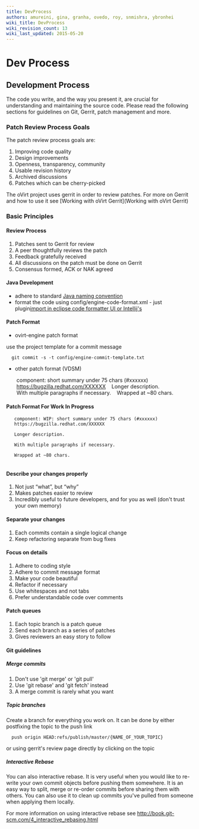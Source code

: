 ```yaml
---
title: DevProcess
authors: amureini, gina, granha, ovedo, roy, snmishra, ybronhei
wiki_title: DevProcess
wiki_revision_count: 13
wiki_last_updated: 2015-05-20
---
```


# Dev Process

## Development Process

The code you write, and the way you present it, are crucial for understanding and maintaining the source code. Please read the following sections for guidelines on Git, Gerrit, patch management and more.

### Patch Review Process Goals

The patch review process goals are:

1.  Improving code quality
2.  Design improvements
3.  Openness, transparency, community
4.  Usable revision history
5.  Archived discussions
6.  Patches which can be cherry-picked

The oVirt project uses gerrit in order to review patches. For more on Gerrit and how to use it see [Working with oVirt Gerrit](Working with oVirt Gerrit)

### Basic Principles

#### Review Process

1.  Patches sent to Gerrit for review
2.  A peer thoughtfully reviews the patch
3.  Feedback gratefully received
4.  All discussions on the patch must be done on Gerrit
5.  Consensus formed, ACK or NAK agreed

#### Java Development

*   adhere to standard [Java naming convention](http://www.oracle.com/technetwork/java/javase/documentation/codeconventions-135099.html#367)
*   format the code using config/engine-code-format.xml - just plugin[import in eclipse code formatter UI or Intellij's ](Building_oVirt_Engine/IDE#Setting_up_oVirt_engine_development_environment_in_Eclipse)

#### Patch Format

*   ovirt-engine patch format

use the project template for a commit message

      git commit -s -t config/engine-commit-template.txt

*   other patch format (VDSM)

       component: short summary under 75 chars (#xxxxxx)
       https://bugzilla.redhat.com/XXXXXX
       
       Longer description.
       
       With multiple paragraphs if necessary.
       
       Wrapped at ~80 chars.
       

#### Patch Format For Work In Progress

       component: WIP: short summary under 75 chars (#xxxxxx)
       https://bugzilla.redhat.com/XXXXXX
       
       Longer description.
       
       With multiple paragraphs if necessary.
       
       Wrapped at ~80 chars.
       

#### Describe your changes properly

1.  Not just “what”, but “why”
2.  Makes patches easier to review
3.  Incredibly useful to future developers, and for you as well (don't trust your own memory)

#### Separate your changes

1.  Each commits contain a single logical change
2.  Keep refactoring separate from bug fixes

#### Focus on details

1.  Adhere to coding style
2.  Adhere to commit message format
3.  Make your code beautiful
4.  Refactor if necessary
5.  Use whitespaces and not tabs
6.  Prefer understandable code over comments

#### Patch queues

1.  Each topic branch is a patch queue
2.  Send each branch as a series of patches
3.  Gives reviewers an easy story to follow

#### Git guidelines

##### Merge commits

1.  Don't use 'git merge' or 'git pull'
2.  Use 'git rebase' and 'git fetch' instead
3.  A merge commit is rarely what you want

##### Topic branches

Create a branch for everything you work on. It can be done by either postfixing the topic to the push link

      push origin HEAD:refs/publish/master/{NAME_OF_YOUR_TOPIC}

or using gerrit's review page directly by clicking on the topic

##### Interactive Rebase

You can also interactive rebase. It is very useful when you would like to re-write your own commit objects before pushing them somewhere. It is an easy way to split, merge or re-order commits before sharing them with others. You can also use it to clean up commits you've pulled from someone when applying them locally.

For more information on using interactive rebase see <http://book.git-scm.com/4_interactive_rebasing.html>

